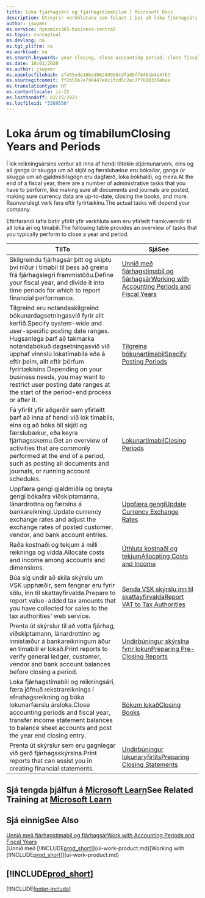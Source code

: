 ```yaml
---
title: Loka fjárhagsári og fjárhagstímabilum | Microsoft Docs
description: Útskýrir verkhlutana sem felast í því að loka fjárhagsári og fjárhagstímabili, til dæmis að ganga úr skugga um að skjöl og færslubækur séu bókuð og staðfesta bankareikningsstöðu.
author: jswymer
ms.service: dynamics365-business-central
ms.topic: conceptual
ms.devlang: na
ms.tgt_pltfrm: na
ms.workload: na
ms.search.keywords: year closing, close accounting period, close fiscal year, bank account detailed trial balance
ms.date: 10/01/2020
ms.author: jswymer
ms.openlocfilehash: af455ede10bed862499b0cdfa8bff8461b4e47b7
ms.sourcegitcommit: ff2b55b7e790447e0c1fcd5c2ec7f7610338ebaa
ms.translationtype: HT
ms.contentlocale: is-IS
ms.lasthandoff: 02/15/2021
ms.locfileid: "5389550"
---
```

# <a name="closing-years-and-periods"></a><span data-ttu-id="feb98-103">Loka árum og tímabilum</span><span class="sxs-lookup"><span data-stu-id="feb98-103">Closing Years and Periods</span></span>

<span data-ttu-id="feb98-104">Í lok reikningsársins verður að inna af hendi tiltekin stjórnunarverk, eins og að ganga úr skugga um að skjöl og færslubækur eru bókaðar, ganga úr skugga um að gjaldmiðilsgögn eru dagfærð, loka bókhaldi, og meira.</span><span class="sxs-lookup"><span data-stu-id="feb98-104">At the end of a fiscal year, there are a number of administrative tasks that you have to perform, like making sure all documents and journals are posted, making sure currency data are up-to-date, closing the books, and more.</span></span> <span data-ttu-id="feb98-105">Raunverulegt verk fara eftir fyrirtækinu.</span><span class="sxs-lookup"><span data-stu-id="feb98-105">The actual tasks will depend your company.</span></span>

<span data-ttu-id="feb98-106">Eftirfarandi tafla birtir yfirlit yfir verkhluta sem eru yfirleitt framkvæmdir til að loka ári og tímabili.</span><span class="sxs-lookup"><span data-stu-id="feb98-106">The following table provides an overview of tasks that you typically perform to close a year and period.</span></span>

| <span data-ttu-id="feb98-107">Til</span><span class="sxs-lookup"><span data-stu-id="feb98-107">To</span></span> | <span data-ttu-id="feb98-108">Sjá</span><span class="sxs-lookup"><span data-stu-id="feb98-108">See</span></span> |
| --- | --- |
| <span data-ttu-id="feb98-109">Skilgreindu fjárhagsár þitt og skiptu því niður í tímabil til þess að greina frá fjárhagslegri frammistöðu.</span><span class="sxs-lookup"><span data-stu-id="feb98-109">Define your fiscal year, and divide it into time periods for which to report financial performance.</span></span> | [<span data-ttu-id="feb98-110">Unnið með fjárhagstímabil og fjárhagsár</span><span class="sxs-lookup"><span data-stu-id="feb98-110">Working with Accounting Periods and Fiscal Years</span></span>](finance-accounting-periods-and-fiscal-years.md)|
| <span data-ttu-id="feb98-111">Tilgreind eru notandaskilgreind bókunardagsetningasvið fyrir allt kerfið.</span><span class="sxs-lookup"><span data-stu-id="feb98-111">Specify system-wide and user-specific posting date ranges.</span></span> <span data-ttu-id="feb98-112">Hugsanlega þarf að takmarka notandabókuð dagsetningasvið við upphaf vinnslu lokatímabila eða á eftir þeim, allt eftir þörfum fyrirtækisins.</span><span class="sxs-lookup"><span data-stu-id="feb98-112">Depending on your business needs, you may want to restrict user posting date ranges at the start of the period-end process or after it.</span></span> |[<span data-ttu-id="feb98-113">Tilgreina bókunartímabil</span><span class="sxs-lookup"><span data-stu-id="feb98-113">Specify Posting Periods</span></span>](finance-how-specify-posting-periods.md) |
| <span data-ttu-id="feb98-114">Fá yfirlit yfir aðgerðir sem yfirleitt þarf að inna af hendi við lok tímabils, eins og að bóka öll skjöl og færslubækur, eða keyra fjárhagsskemu.</span><span class="sxs-lookup"><span data-stu-id="feb98-114">Get an overview of activities that are commonly performed at the end of a period, such as posting all documents and journals, or running account schedules.</span></span> |[<span data-ttu-id="feb98-115">Lokunartímabil</span><span class="sxs-lookup"><span data-stu-id="feb98-115">Closing Periods</span></span>](year-how-complete-period-end-processes.md) |
| <span data-ttu-id="feb98-116">Uppfæra gengi gjaldmiðla og breyta gengi bókaðra viðskiptamanna, lánardrottna og færslna á bankareikningi.</span><span class="sxs-lookup"><span data-stu-id="feb98-116">Update currency exchange rates and adjust the exchange rates of posted customer, vendor, and bank account entries.</span></span> |[<span data-ttu-id="feb98-117">Uppfæra gengi</span><span class="sxs-lookup"><span data-stu-id="feb98-117">Update Currency Exchange Rates</span></span>](finance-how-update-currencies.md) |
| <span data-ttu-id="feb98-118">Raða kostnaði og tekjum á milli reikninga og vídda.</span><span class="sxs-lookup"><span data-stu-id="feb98-118">Allocate costs and income among accounts and dimensions.</span></span> |[<span data-ttu-id="feb98-119">Úthluta kostnaði og tekjum</span><span class="sxs-lookup"><span data-stu-id="feb98-119">Allocating Costs and Income</span></span>](year-allocate-costs-income.md) |
| <span data-ttu-id="feb98-120">Búa sig undir að skila skýrslu um VSK upphæðir, sem fengnar eru fyrir sölu, inn til skattayfirvalda.</span><span class="sxs-lookup"><span data-stu-id="feb98-120">Prepare to report value-added tax amounts that you have collected for sales to the tax authorities' web service.</span></span> |[<span data-ttu-id="feb98-121">Senda VSK skýrslu inn til skattayfirvalda</span><span class="sxs-lookup"><span data-stu-id="feb98-121">Report VAT to Tax Authorities</span></span>](finance-how-report-vat.md)|
| <span data-ttu-id="feb98-122">Prenta út skýrslur til að votta fjárhag, viðskiptamann, lánardrottinn og innistæður á bankareikningum áður en tímabili er lokað.</span><span class="sxs-lookup"><span data-stu-id="feb98-122">Print reports to verify general ledger, customer, vendor and bank account balances before closing a period.</span></span> |[<span data-ttu-id="feb98-123">Undirbúningur skýrslna fyrir lokun</span><span class="sxs-lookup"><span data-stu-id="feb98-123">Preparing Pre-Closing Reports</span></span>](year-prepare-preclose-reports.md) |
| <span data-ttu-id="feb98-124">Loka fjárhagstímabili og reikningsári, færa jöfnuð rekstrareiknings í efnahagsreikning og bóka lokunarfærslu ársloka.</span><span class="sxs-lookup"><span data-stu-id="feb98-124">Close accounting periods and fiscal year, transfer income statement balances to balance sheet accounts and post the year end closing entry.</span></span> |[<span data-ttu-id="feb98-125">Bókum lokað</span><span class="sxs-lookup"><span data-stu-id="feb98-125">Closing Books</span></span>](year-close-books.md) |
| <span data-ttu-id="feb98-126">Prenta út skýrslur sem eru gagnlegar við gerð fjárhagsskýrslna.</span><span class="sxs-lookup"><span data-stu-id="feb98-126">Print reports that can assist you in creating financial statements.</span></span> |[<span data-ttu-id="feb98-127">Undirbúningur lokunaryfirlits</span><span class="sxs-lookup"><span data-stu-id="feb98-127">Preparing Closing Statements</span></span>](year-prepare-close-statement.md) |

## <a name="see-related-training-at-microsoft-learn"></a><span data-ttu-id="feb98-128">Sjá tengda þjálfun á [Microsoft Learn](/learn/modules/close-fiscal-year-dynamics-365-business-central/index)</span><span class="sxs-lookup"><span data-stu-id="feb98-128">See Related Training at [Microsoft Learn](/learn/modules/close-fiscal-year-dynamics-365-business-central/index)</span></span>

## <a name="see-also"></a><span data-ttu-id="feb98-129">Sjá einnig</span><span class="sxs-lookup"><span data-stu-id="feb98-129">See Also</span></span>

[<span data-ttu-id="feb98-130">Unnið með fjárhagstímabil og fjárhagsár</span><span class="sxs-lookup"><span data-stu-id="feb98-130">Work with Accounting Periods and Fiscal Years</span></span>](finance-accounting-periods-and-fiscal-years.md)  
<span data-ttu-id="feb98-131">[Unnið með [!INCLUDE[prod_short](includes/prod_short.md)]](ui-work-product.md)</span><span class="sxs-lookup"><span data-stu-id="feb98-131">[Working with [!INCLUDE[prod_short](includes/prod_short.md)]](ui-work-product.md)</span></span>

## [!INCLUDE[prod_short](includes/free_trial_md.md)]  


[!INCLUDE[footer-include](includes/footer-banner.md)]